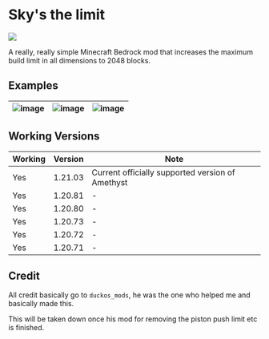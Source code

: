 # Sky's the limit
<a href="https://discord.gg/ArvWEVHGWs"><img src="https://img.shields.io/discord/1218673790775726182.svg?style=flat&label=Azurite&logo=discord&logoColor=ffffff&color=011e2c&labelColor=1f3157"><a/>

A really, really simple Minecraft Bedrock mod that increases the 
maximum build limit in all dimensions to 2048 blocks.

## Examples
| ![image](https://github.com/Adrian8115/Skys-the-Limit/blob/8c60833de0e20860e36b4e2212be04bc5bb813cf/assets/img1.png) | ![image](https://github.com/Adrian8115/Skys-the-Limit/blob/8c60833de0e20860e36b4e2212be04bc5bb813cf/assets/img2.png) | ![image](https://github.com/Adrian8115/Skys-the-Limit/blob/8c60833de0e20860e36b4e2212be04bc5bb813cf/assets/img3.png) |
|----------------------------------------------------------------------------------------------------------------------|----------------------------------------------------------------------------------------------------------------------|----------------------------------------------------------------------------------------------------------------------|

## Working Versions
| Working | Version | Note                                             |
|---------|---------|--------------------------------------------------|
| Yes     | 1.21.03 | Current officially supported version of Amethyst |
| Yes     | 1.20.81 | -                                                |
| Yes     | 1.20.80 | -                                                |
| Yes     | 1.20.73 | -                                                |
| Yes     | 1.20.72 | -                                                |
| Yes     | 1.20.71 | -                                                |

## Credit
All credit basically go to `duckos_mods`,
he was the one who helped me and basically made this.

This will be taken down once his mod for
removing the piston push limit etc is finished.

